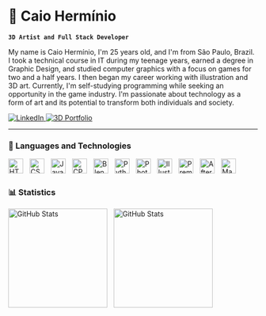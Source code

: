 # 🧐 Caio Hermínio

**`3D Artist and Full Stack Developer`**

My name is Caio Hermínio, I'm 25 years old, and I'm from São Paulo, Brazil. I took a technical course in IT during my teenage years, earned a degree in Graphic Design, and studied computer graphics with a focus on games for two and a half years. I then began my career working with illustration and 3D art. Currently, I'm self-studying programming while seeking an opportunity in the game industry. I'm passionate about technology as a form of art and its potential to transform both individuals and society.

<p align="left">
  <a href="https://www.linkedin.com/in/caio-hermínio-a670b62a8/" target="_blank">
    <img 
      alt="LinkedIn" 
      title="Conecte-se comigo no LinkedIn" 
      src="https://img.shields.io/badge/LinkedIn-%230077B5.svg?style=for-the-badge&logo=linkedin&logoColor=white" 
    />
  </a>

  <a href="https://www.artstation.com/caiohsf/albums/2813040" target="_blank">
    <img 
      alt="3D Portfolio" 
      title="Veja meu portfólio de arte 3D" 
      src="https://img.shields.io/badge/3D-Portfolio-FF6C00?style=for-the-badge&logo=artstation&logoColor=white&labelColor=FF6C00"
    />
  </a>
</p>

---

### 🤖 Languages and Technologies

<img 
    align="left" 
    alt="HTML"
    title="HTML" 
    width="30px" 
    style="padding-right: 10px;" 
    src="https://cdn.jsdelivr.net/gh/devicons/devicon@latest/icons/html5/html5-original.svg" 
/>
<img 
    align="left" 
    alt="CSS" 
    title="CSS"
    width="30px" 
    style="padding-right: 10px;" 
    src="https://cdn.jsdelivr.net/gh/devicons/devicon@latest/icons/css3/css3-original.svg" 
/>
<img 
    align="left" 
    alt="JavaScript" 
    title="JavaScript"
    width="30px" 
    style="padding-right: 10px;" 
    src="https://cdn.jsdelivr.net/gh/devicons/devicon@latest/icons/javascript/javascript-original.svg" 
  />

<img 
    align="left" 
    alt="CPP" 
    title="CPP"
    width="30px" 
    style="padding-right: 10px;" 
    src="https://cdn.jsdelivr.net/gh/devicons/devicon@latest/icons/cpp/cpp-original.svg" 
  />
  
<img 
    align="left" 
    alt="Blender" 
    title="Blender"
    width="30px" 
    style="padding-right: 10px;" 
    src="https://cdn.jsdelivr.net/gh/devicons/devicon@latest/icons/blender/blender-original.svg" 
  />
<img 
    align="left" 
    alt="Python" 
    title="Python"
    width="30px" 
    style="padding-right: 10px;" 
    src="https://cdn.jsdelivr.net/gh/devicons/devicon@latest/icons/python/python-original.svg" 
  />
<img 
    align="left" 
    alt="Photoshop" 
    title="Photoshop"
    width="30px" 
    style="padding-right: 10px;" 
    src="https://cdn.jsdelivr.net/gh/devicons/devicon@latest/icons/photoshop/photoshop-original.svg" 
  />

<img 
    align="left" 
    alt="Illustrator" 
    title="Illustrator"
    width="30px" 
    style="padding-right: 10px;" 
    src="https://cdn.jsdelivr.net/gh/devicons/devicon@latest/icons/illustrator/illustrator-plain.svg" 
  />

<img 
    align="left" 
    alt="Premierepro" 
    title="Premierepro"
    width="30px" 
    style="padding-right: 10px;" 
    src="https://cdn.jsdelivr.net/gh/devicons/devicon@latest/icons/premierepro/premierepro-original.svg" 
  />  

<img 
    align="left" 
    alt="Aftereffects" 
    title="Aftereffects"
    width="30px" 
    style="padding-right: 10px;" 
    src="https://cdn.jsdelivr.net/gh/devicons/devicon@latest/icons/aftereffects/aftereffects-original.svg" 
  />  

<img 
    align="left" 
    alt="Maya" 
    title="Maya"
    width="30px" 
    style="padding-right: 10px;" 
    src="https://cdn.jsdelivr.net/gh/devicons/devicon@latest/icons/maya/maya-original.svg" 
  /> 

<br/>
<br/>

### 📊 Statistics

<p>
  <img 
    align="left" 
    alt="GitHub Stats" 
    height="200" 
    style="padding-right: 10px;" 
    src="https://github-readme-stats.vercel.app/api?username=CaioHerminio&show_icons=true&theme=tokyonight&include_all_commits=true&locale=pt-br" 
  />

<img 
      align="left" 
      alt="GitHub Stats" 
      height="200" 
      src="https://github-readme-stats.vercel.app/api/top-langs/?username=CaioHerminio&theme=tokyonight&layout=compact&custom_title=Tecnologias&langs_count=9" 
  />
</p>
